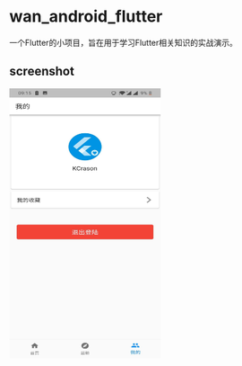 # wan_android_flutter

一个Flutter的小项目，旨在用于学习Flutter相关知识的实战演示。

## screenshot

<img width="270" height="480" src="https://github.com/KCrason/wan_android_flutter/blob/master/screenshot/3821a89f977e8aaed18b78f1e4ad807.jpg"/>

